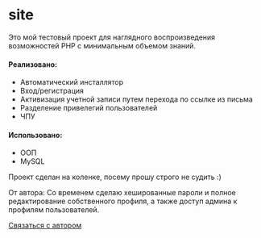 # site

Это мой тестовый проект для наглядного воспроизведения возможностей PHP с минимальным объемом знаний.

#### Реализовано: ####
* Автоматический инсталлятор
* Вход/регистрация
* Активизация учетной записи путем перехода по ссылке из письма
* Разделение привелегий пользователей
* ЧПУ

#### Использовано: #####
* ООП
* MySQL

Проект сделан на коленке, посему прошу строго не судить :)

От автора:
Со временем сделаю хешированные пароли и полное редактирование собственного профиля, а также доступ админа к профилям пользователей.

[Связаться с автором](mailto:info@blanet.ru?subject=Ответ%20с%20GitHub&body=Проект%20https://github.com/prokoleg/site)
